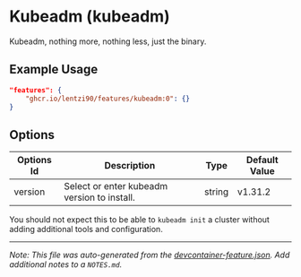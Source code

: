 
# Kubeadm (kubeadm)

Kubeadm, nothing more, nothing less, just the binary.

## Example Usage

```json
"features": {
    "ghcr.io/lentzi90/features/kubeadm:0": {}
}
```

## Options

| Options Id | Description | Type | Default Value |
|-----|-----|-----|-----|
| version | Select or enter kubeadm version to install. | string | v1.31.2 |

You should not expect this to be able to `kubeadm init` a cluster without adding additional tools and configuration.


---

_Note: This file was auto-generated from the [devcontainer-feature.json](https://github.com/lentzi90/features/blob/main/src/kubeadm/devcontainer-feature.json).  Add additional notes to a `NOTES.md`._
